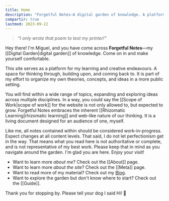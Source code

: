 ```yaml
---
title: Home
description: "Forgetful Notes—A digital garden of knowledge. A platform for my learning and creative endeavours. A space for thinking through, building upon, and coming back to."
compartir: true
lastmod: 2023-09-22
---
```


> _"I only wrote that poem to test my printer!"_

Hey there! I'm Miguel, and you have come across **Forgetful Notes**—my [[Digital Garden|digital garden]] of knowledge. Come on in and make yourself comfortable.

This site serves as a platform for my learning and creative endeavours. A space for thinking through, building upon, and coming back to. It is part of my effort to organize my own theories, concepts, and ideas in a more public setting.

You will find within a wide range of topics, expanding and exploring ideas across multiple disciplines. In a way, you could say the [[Scope of Work|scope of work]] for the website is not only allowed to, but expected to grow. Forgetful Notes embraces the inherent [[Rhizomatic Learning|rhizomatic learning]] and web-like nature of our thinking. It is a living document designed for an audience of one, myself.

Like me, all notes contained within should be considered work-in-progress. Expect changes at all content levels. That said, I do not let perfectionism get in the way. That means what you read here is not authoritative or complete, and is not representative of my best work. Please keep that in mind as you navigate around the garden. I'm glad you are here. Enjoy your visit!

* Want to learn more _about me_? Check out the [[About]] page.
* Want to learn more _about the site_? Check out the [[Meta]] page.
* Want to read more of my material? Check out my [Blog](https://miguelpimentel.do/).
* Want to explore the garden but don't know where to start? Check out the [[Guide]].

Thank you for stopping by. Please tell your dog I said Hi! 🐶
